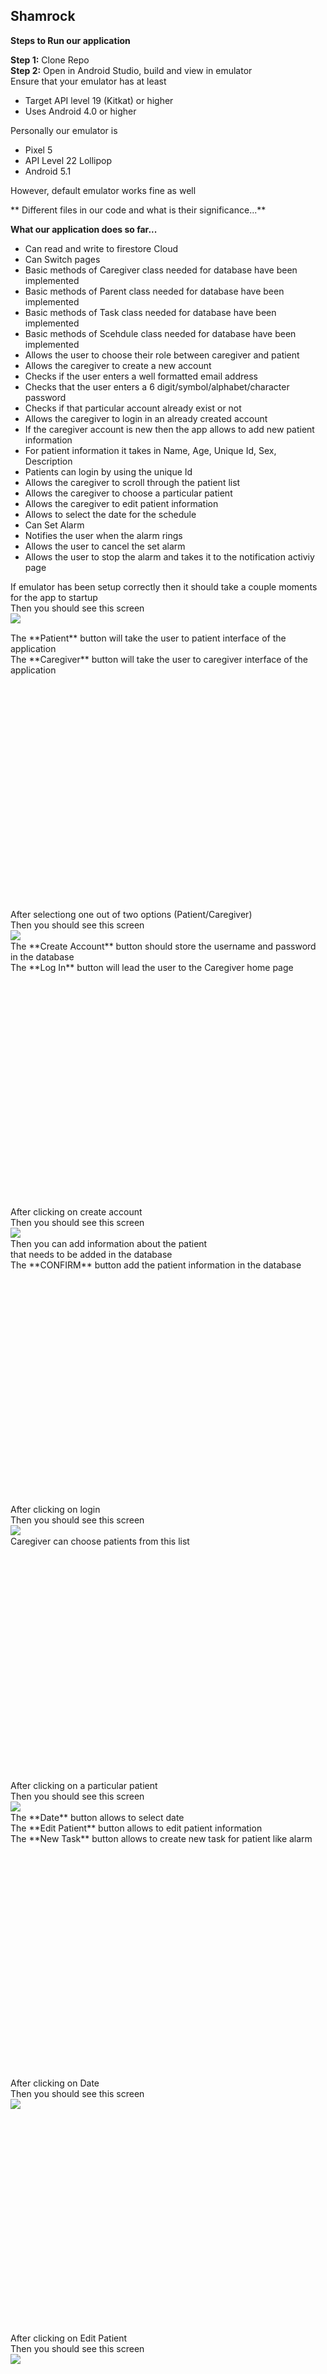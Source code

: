 ## Shamrock 

**Steps to Run our application**

**Step 1:** Clone Repo<br> 
**Step 2:** Open in Android Studio, build and view in emulator<br>Ensure that your emulator has at least<br>
<ul>
    <li>Target API level 19 (Kitkat) or higher</li>
    <li>Uses Android 4.0 or higher</li>
</ul>

Personally our emulator is 
<ul>
    <li>Pixel 5</li>
    <li>API Level 22 Lollipop</li>
    <li>Android 5.1</li>
</ul>

However, default emulator works fine as well 

** Different files in our code and what is their significance...**

**What our application does so far...**
<ul>
    <li>Can read and write to firestore Cloud</li>
    <li>Can Switch pages</li>
    <li>Basic methods of Caregiver class needed for database have been implemented </li>
    <li>Basic methods of Parent class needed for database have been implemented </li>
    <li>Basic methods of Task class needed for database have been implemented </li>
    <li>Basic methods of Scehdule class needed for database have been implemented </li>
    <li>Allows the user to choose their role between caregiver and patient </li>
    <li>Allows the caregiver to create a new account </li>
    <li>Checks if the user enters a well formatted email address </li>
    <li>Checks that the user enters a 6 digit/symbol/alphabet/character password </li>
    <li>Checks if that particular account already exist or not </li>
    <li>Allows the caregiver to login in an already created account </li>
    <li>If the caregiver account is new then the app allows to add new patient information </li>
    <li>For patient information it takes in Name, Age, Unique Id, Sex, Description </li>
    <li>Patients can login by using the unique Id </li>
    <li>Allows the caregiver to scroll through the patient list </li>
    <li>Allows the caregiver to choose a particular patient </li>
    <li>Allows the caregiver to edit patient information </li>
    <li>Allows to select the date for the schedule </li>
    <li>Can Set Alarm </li>
    <li>Notifies the user when the alarm rings </li>
    <li>Allows the user to cancel the set alarm </li>
    <li>Allows the user to stop the alarm and takes it to the notification activiy page </li>
    
</ul>

If emulator has been setup correctly then it should take a couple moments for the app to startup<br>
Then you should see this screen<br>
<img align="left" src="login.png">


<br>
The **Patient** button will take the user to patient interface of the application<br>
The **Caregiver** button will take the user to caregiver interface of the application <br>
<br>
<br>
<br>
<br>
<br>
<br>
<br>
<br>
<br>
<br>
<br>
<br>
<br>
<br>
<br>
<br>
<br>
<br>
<br>
<br>
<br>
</ul>
<br>
After selectiong one out of two options (Patient/Caregiver)<br>
Then you should see this screen<br>
<img align="left" src="login.png">

<br>
The **Create Account** button should store the username and password in the database<br>
The **Log In** button will lead the user to the Caregiver home page<br>
<br>
<br>
<br>
<br>
<br>
<br>
<br>
<br>
<br>
<br>
<br>
<br>
<br>
<br>
<br>
<br>
<br>
<br>
<br>
<br>
<br>
</ul>

<br>
After clicking on create account<br>
Then you should see this screen<br>
<img align="left" src="login.png">

<br>
Then you can add information about the patient<br>
that needs to be added in the database<br>
The **CONFIRM** button add the patient information in the database<br>
<br>
<br>
<br>
<br>
<br>
<br>
<br>
<br>
<br>
<br>
<br>
<br>
<br>
<br>
<br>
<br>
<br>
<br>
<br>
<br>
<br>
</ul>

<br>
After clicking on login<br>
Then you should see this screen<br>
<img align="left" src="login.png">

<br>
Caregiver can choose patients from this list<br>
<br>
<br>
<br>
<br>
<br>
<br>
<br>
<br>
<br>
<br>
<br>
<br>
<br>
<br>
<br>
<br>
<br>
<br>
<br>
<br>
<br>
</ul>
<br>
After clicking on a particular patient<br>
Then you should see this screen<br>
<img align="left" src="login.png">

<br>
The **Date** button allows to select date<br>
The **Edit Patient** button allows to edit patient information<br>
The **New Task** button allows to create new task for patient like alarm<br>
<br>
<br>
<br>
<br>
<br>
<br>
<br>
<br>
<br>
<br>
<br>
<br>
<br>
<br>
<br>
<br>
<br>
<br>
<br>
<br>
<br>
</ul>
<br>
After clicking on Date<br>
Then you should see this screen<br>
<img align="left" src="login.png">
<br>
<br>
<br>
<br>
<br>
<br>
<br>
<br>
<br>
<br>
<br>
<br>
<br>
<br>
<br>
<br>
<br>
<br>
<br>
<br>
<br>
</ul>
<br>
After clicking on Edit Patient<br>
Then you should see this screen<br>
<img align="left" src="login.png">
<br>
<br>
<br>
<br>
<br>
<br>
<br>
<br>
<br>
<br>
<br>
<br>
<br>
<br>
<br>
<br>
<br>
<br>
<br>
<br>
<br>
</ul>
<br>
After clicking on New task<br>
Then you should see this screen<br>
<img align="left" src="login.png">

<br>
The **Select Time** allows to select time for the alarm to ring and it also sets the alarm<br>
The **Cancel Alarm** allows to cancel the already set alarm<br>
<br>
<br>
<br>
<br>
<br>
<br>
<br>
<br>
<br>
<br>
<br>
<br>
<br>
<br>
<br>
<br>
<br>
<br>
<br>
<br>
<br>
</ul>
<br>
After clicking on Select time <br>
Then you should see this screen<br>
<img align="left" src="login.png">

<br> The user can set time using the dial or manually adding the time<br>
